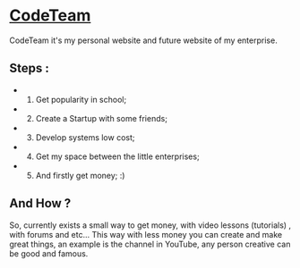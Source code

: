# [CodeTeam](http://codeteam.esy.es)

CodeTeam it's my personal website and future website of my enterprise.    

## Steps :

* 1. Get popularity in school; 
* 2. Create a Startup with some friends;
* 3. Develop systems low cost;
* 4. Get my space between the little enterprises;
* 5. And firstly get money; :)  


## And How ?

So, currently  exists a  small way to get money,  with   video lessons (tutorials) , with forums  and etc... 
This way with less money you can create and make great things, an example is the channel in YouTube, any person creative can be good and famous.
